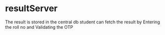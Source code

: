 # resultServer
The result is stored in the central db student can fetch the result by Entering the roll no and Validating the OTP
